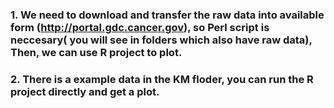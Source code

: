 ### 1. We need to download and transfer the raw data into available form (http://portal.gdc.cancer.gov), so Perl script is neccesary( you will see in folders which also have raw data), Then, we can use R project to plot.
### 2. There is a example data in the KM floder, you can run the R project directly and get a plot.
